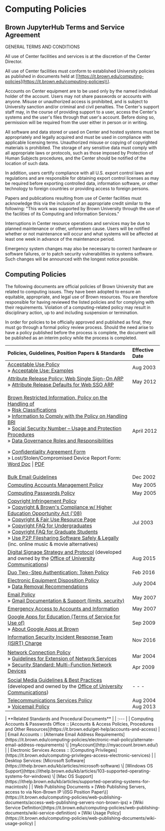 # Computing Policies

## Brown JupyterHub Terms and Service Agreement

GENERAL TERMS AND CONDITIONS

All use of Center facilities and services is at the discretion of the Center Director.

All use of Center facilities must conform to established University policies as published in documents held at \[[https://it.brown.edu/computing-policies](https://it.brown.edu/computing-policies)\].

Accounts on Center equipment are to be used only by the named individual holder of the account. Users may not share passwords or accounts with anyone. Misuse or unauthorized access is prohibited, and is subject to University sanction and/or criminal and civil penalties. The Center's support staff may, in the course of providing support to a user, access the Center's systems and the user's files through that user's account. Before doing so, permission will be required from the user either in person or in writing.

All software and data stored or used on Center and hosted systems must be appropriately and legally acquired and must be used in compliance with applicable licensing terms. Unauthorized misuse or copying of copyrighted materials is prohibited. The storage of any sensitive data must comply with all appropriate laws or protocols, such as those imposed by Protection of Human Subjects procedures, and the Center should be notified of the location of such data.

In addition, users certify compliance with all U.S. export control laws and regulations and are responsible for obtaining export control licenses as may be required before exporting controlled data, information software, or other technology to foreign countries or providing access to foreign persons.

Papers and publications resulting from use of Center facilities must acknowledge this via the inclusion of an appropriate credit similar to the following: "This work was supported by Brown University through the use of the facilities of its Computing and Information Services." 

Interruptions in Center resource operations and services may be due to planned maintenance or other, unforeseen cause. Users will be notified whether or not maintenance will occur and what systems will be affected at least one week in advance of the maintenance period.

Emergency system changes may also be necessary to correct hardware or software failures, or to patch security vulnerabilities in systems software. Such changes will be announced with the longest notice possible.

## Computing Policies

The following documents are official policies of Brown University that are related to computing issues. They have been adopted to ensure an equitable, appropriate, and legal use of Brown resources. You are therefore responsible for having reviewed the listed policies and for complying with their requirements. Violation of a computing-related policy may result in disciplinary action, up to and including suspension or termination.

In order for policies to be officially approved and published as final, they must go through a formal policy review process. Should the need arise to have a policy published before the process is complete, the document will be published as an interim policy while the process is completed.

<table>
  <thead>
    <tr>
      <th style="text-align:left"><b>Policies, Guidelines, Position Papers & Standards</b>
      </th>
      <th style="text-align:left"><b>Effective Date</b>
      </th>
    </tr>
  </thead>
  <tbody>
    <tr>
      <td style="text-align:left"><a href="https://it.brown.edu/computing-policies/acceptable-use-policy">Acceptable Use Policy</a>
        <br
        />» <a href="https://it.brown.edu/computing-policies/acceptable-use-policy/acceptable-use-examples">Acceptable Use: Examples</a>
      </td>
      <td style="text-align:left">Aug 2003</td>
    </tr>
    <tr>
      <td style="text-align:left"><a href="https://it.brown.edu/computing-policies/attribute-release-policy-web-single-sign-sso">Attribute Release Policy: Web Single Sign-On ARP</a>
        <br
        />» <a href="https://it.brown.edu/computing-policies/attribute-release-policy-web-single-sign-sso/attribute-release-defaults-web-sso">Attribute Release Defaults for Web SSO ARP</a>
      </td>
      <td style="text-align:left">May 2012</td>
    </tr>
    <tr>
      <td style="text-align:left">
        <p><a href="https://it.brown.edu/computing-policies/policy-handling-brown-restricted-information">Brown Restricted Information, Policy on the Handling of</a> 
          <br
          />» <a href="https://it.brown.edu/risk-classifications">Risk Classifications</a>
          <br
          />» <a href="https://it.brown.edu/computing-policies/policy-handling-brown-restricted-information/information-comply-policy-handling">Information to Comply with the Policy on Handling BRI</a>
          <br
          />» <a href="https://it.brown.edu/computing-policies/policy-handling-brown-restricted-information/social-security-number-%E2%80%93-usage-and">Social Security Number – Usage and Protection Procedures</a>
          <br
          />» <a href="https://www.brown.edu/about/administration/data-governance/data-governance-roles">Data Governance Roles and Responsibilities</a>
        </p>
        <p>» <a href="https://it.brown.edu/sites/it/files/uploads/ConfidentialityAgreement_3.doc">Confidentiality Agreement Form</a>
          <br
          />» Lost/Stolen/Compromised Device Report Form: <a href="https://it.brown.edu/sites/it/files/uploads/Lost-Stolen-Compromised-Devices_Form_1.docx">Word Doc</a> |
          <a
          href="https://it.brown.edu/sites/it/files/uploads/Lost-Stolen-Compromised-Devices_Form_1.pdf">PDF</a>
        </p>
      </td>
      <td style="text-align:left">April 2012</td>
    </tr>
    <tr>
      <td style="text-align:left"><a href="https://it.brown.edu/computing-policies/bulk-email-guidelines">Bulk Email Guidelines</a>
      </td>
      <td style="text-align:left">Dec 2002</td>
    </tr>
    <tr>
      <td style="text-align:left"><a href="https://it.brown.edu/computing-policies/computing-accounts-management-policy">Computing Accounts Management Policy</a>
      </td>
      <td style="text-align:left">May 2005</td>
    </tr>
    <tr>
      <td style="text-align:left"><a href="https://it.brown.edu/computing-policies/computing-passwords-policy">Computing Passwords Policy</a>
      </td>
      <td style="text-align:left">May 2005</td>
    </tr>
    <tr>
      <td style="text-align:left"><a href="https://it.brown.edu/computing-policies/copyright-infringement-policy">Copyright Infringement Policy</a>
        <br
        />» <a href="https://it.brown.edu/computing-policies/copyright-infringement-policy/browns-higher-education-opportunity-act-compliance">Copyright & Brown's Compliance w/ Higher Education Opportunity Act ('08)</a>
        <br
        />» <a href="http://www.brown.edu/Administration/Copyright/">Copyright & Fair Use Resource Page</a>
        <br
        />» <a href="https://it.brown.edu/sites/it/files/Copyright_FAQ_Undergraduates.pdf">Copyright FAQ for Undergraduates</a>
        <br
        />» <a href="https://it.brown.edu/sites/it/files/Copyright_FAQ_GraduateStudents.pdf">Copyright FAQ for Graduate Students</a>
        <br
        />» <a href="http://www.brown.edu/information-technology/knowledge-base/article/1292">Use P2P Filesharing Software Safely & Legally</a> (inc.
        online music & movie alternatives)</td>
      <td style="text-align:left">Jul 2003</td>
    </tr>
    <tr>
      <td style="text-align:left"><a href="https://it.brown.edu/computing-policies/digital-signage-strategy-and-protocol">Digital Signage Strategy and Protocol</a> (developed
        and owned by the <a href="http://www.brown.edu/about/administration/communications/">Office of University Communications</a>)</td>
      <td
      style="text-align:left">Aug 2015</td>
    </tr>
    <tr>
      <td style="text-align:left"><a href="https://it.brown.edu/computing-policies/duo-two-step-authentication-token-policy">Duo Two-Step Authentication: Token Policy</a> 
      </td>
      <td style="text-align:left">Feb 2016</td>
    </tr>
    <tr>
      <td style="text-align:left"><a href="https://it.brown.edu/computing-policies/electronic-equipment-disposition-policy">Electronic Equipment Disposition Policy</a>
        <br
        />» <a href="https://it.brown.edu/computing-policies/electronic-equipment-disposition-policy/data-removal-recommendations">Data Removal Recommendations</a>
      </td>
      <td style="text-align:left">July 2004</td>
    </tr>
    <tr>
      <td style="text-align:left"><a href="https://it.brown.edu/computing-policies/electronic-mail-policy">Email Policy</a>
        <br
        />» <a href="http://support.google.com/a/bin/topic.py?hl=en&amp;topic=9202&amp;parent=&amp;ctx=topic">Gmail Documentation & Support (limits, security)</a>
      </td>
      <td style="text-align:left">May 2007</td>
    </tr>
    <tr>
      <td style="text-align:left"><a href="https://it.brown.edu/computing-policies/emergency-access-accounts-and-information">Emergency Access to Accounts and Information</a>
      </td>
      <td style="text-align:left">May 2007</td>
    </tr>
    <tr>
      <td style="text-align:left"><a href="https://it.brown.edu/computing-policies/google-apps-education-terms-service-use">Google Apps for Education (Terms of Service for Use of)</a>
        <br
        />» <a href="https://ithelp.brown.edu/kb/articles/398-learn-more-about-google-apps-at-brown">About Google Apps at Brown</a>
      </td>
      <td style="text-align:left">Sep 2009</td>
    </tr>
    <tr>
      <td style="text-align:left"><a href="https://it.brown.edu/information-security-incident-response-team-isirt">Information Security Incident Response Team (ISIRT) Charge</a>
      </td>
      <td style="text-align:left">Nov 2016</td>
    </tr>
    <tr>
      <td style="text-align:left"><a href="https://it.brown.edu/computing-policies/network-connection-policy">Network Connection Policy</a>
        <br
        />» <a href="https://it.brown.edu/computing-policies/network-connection-policy/guidelines-extension-network-services">Guidelines for Extension of Network Services</a>
        <br
        />» <a href="https://it.brown.edu/security-standard-multi-function-network-devices">Security Standard: Multi-Function Network Devices</a>
      </td>
      <td style="text-align:left">
        <p>Mar 2004</p>
        <p>Apr 2009</p>
      </td>
    </tr>
    <tr>
      <td style="text-align:left"><a href="https://www.brown.edu/about/administration/communications/guidelines-best-practices">Social Media Guidelines & Best Practices</a> (developed
        and owned by the <a href="http://www.brown.edu/about/administration/communications/">Office of University Communications</a>)</td>
      <td
      style="text-align:left">- - -</td>
    </tr>
    <tr>
      <td style="text-align:left"><a href="https://it.brown.edu/computing-policies/telecommunications-services-policy">Telecommunications Services Policy</a>
        <br
        />» <a href="https://it.brown.edu/computing-policies/telecommunications-services-policy/voicemail-policy">Voicemail Policy</a>
      </td>
      <td style="text-align:left">Aug 2004
        <br />Aug 2013</td>
    </tr>
  </tbody>
</table>| **Related Standards and Procedural Documents** |
| :--- |
| Computing Accounts & Passwords Office :: [Accounts & Access Policies, Procedures and Other Resources](https://it.brown.edu/get-help/accounts-and-access) |
| Email Accounts :: [Alternate Email Address Requirements](https://it.brown.edu/computing-policies/electronic-mail-policy/alternate-email-address-requirements) \| [myAccount](http://myaccount.brown.edu/) |
| Electronic Services Access :: [Computing Privileges](https://it.brown.edu/computing-privileges-access-electronic-services) |
| Desktop Services: [Microsoft Software](https://ithelp.brown.edu/kb/articles/microsoft-software) \| [Windows OS Support](https://ithelp.brown.edu/kb/articles/103-supported-operating-systems-for-windows) \| [Mac OS Support](https://ithelp.brown.edu/kb/articles/supported-operating-systems-for-macintosh) |
| Web Publishing Documents    » [Web Publishing Servers, access to via Non-Brown IP \(ISG Position Paper\)](https://it.brown.edu/computing-policies/web-publishing-documents/access-web-publishing-servers-non-brown-ips)    » [Wiki Service Definition](https://it.brown.edu/computing-policies/web-publishing-documents/wiki-service-definition)    » [Wiki Usage Policy](https://it.brown.edu/computing-policies/web-publishing-documents/wiki-usage-policy) |

